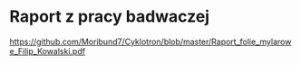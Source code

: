 # Raport z pracy badwaczej
https://github.com/Moribund7/Cyklotron/blob/master/Raport_folie_mylarowe_Filip_Kowalski.pdf
